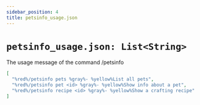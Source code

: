 ```yaml
---
sidebar_position: 4
title: petsinfo_usage.json
---
```


# `petsinfo_usage.json: List<String>`

The usage message of the command /petsinfo

```json
[
  "%red%/petsinfo pets %gray%- %yellow%List all pets",
  "%red%/petsinfo pet <id> %gray%- %yellow%Show info about a pet",
  "%red%/petsinfo recipe <id> %gray%- %yellow%Show a crafting recipe"
]
```
